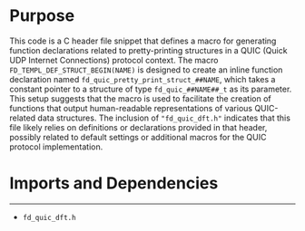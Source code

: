 # Purpose
This code is a C header file snippet that defines a macro for generating function declarations related to pretty-printing structures in a QUIC (Quick UDP Internet Connections) protocol context. The macro `FD_TEMPL_DEF_STRUCT_BEGIN(NAME)` is designed to create an inline function declaration named `fd_quic_pretty_print_struct_##NAME`, which takes a constant pointer to a structure of type `fd_quic_##NAME##_t` as its parameter. This setup suggests that the macro is used to facilitate the creation of functions that output human-readable representations of various QUIC-related data structures. The inclusion of `"fd_quic_dft.h"` indicates that this file likely relies on definitions or declarations provided in that header, possibly related to default settings or additional macros for the QUIC protocol implementation.
# Imports and Dependencies

---
- `fd_quic_dft.h`


